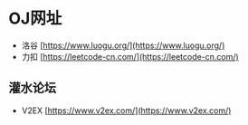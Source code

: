 # OJ网址

* 洛谷 [https://www.luogu.org/](https://www.luogu.org/)
* 力扣 [https://leetcode-cn.com/](https://leetcode-cn.com/)

## 灌水论坛

* V2EX [https://www.v2ex.com/](https://www.v2ex.com/)

